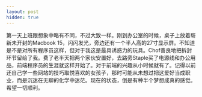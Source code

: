 ```yaml
---
layout: post
hidden: true
---
```


第一天上班跟想象中略有不同，不过大致一样。刚到办公室的时候，桌子上放着崭新未开封的Macbook 15，闪闪发光，旁边还有一个半人高的27寸显示屏。不知道是不是对所有程序员这样，但对于我这是最具诱惑力的玩具。Chof善良地把拆封环节留给了我。费了老半天把两个家伙安置好，去路旁Staple买了电源线和办公用品，前端程序员的生涯就这样开始了。对于前端的兴趣从小时候就有了。记得以前还自己学一些网站的技巧取悦喜欢的女孩子，那时可能从未想过把这爱好当成职业，而是沉迷在无聊的化学中迷茫。现在的状态，倒是有种半个梦想成真的感觉。希望一切顺利。